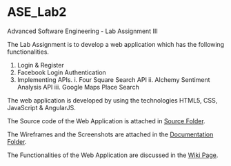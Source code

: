 # ASE_Lab2
Advanced Software Engineering - Lab Assignment III

The Lab Assignment is to develop a web application which has the following functionalities.
  1. Login & Register
  2. Facebook Login Authentication 
  3. Implementing APIs.
      i.   Four Square Search API
      ii.  Alchemy Sentiment Analysis API
      iii. Google Maps Place Search

The web application is developed by using the technologies HTML5, CSS, JavaScript & AngularJS.

The Source code of the Web Application is attached in [Source Folder](https://github.com/BhavyaTeja/ASE_Lab3/tree/master/Source).

The Wireframes and the Screenshots are attached in the [Documentation Folder](https://github.com/BhavyaTeja/ASE_Lab3/tree/master/Documentation).

The Functionalities of the Web Application are discussed in the [Wiki Page](https://github.com/BhavyaTeja/ASE_Lab3/wiki/Lab-Assignment-3---At-a-Glance). 
